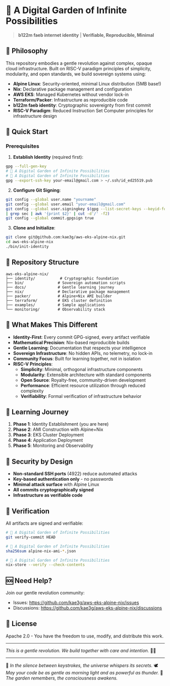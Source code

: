 # 🌙 A Digital Garden of Infinite Possibilities
> **b122m faeb internet identity** | **Verifiable, Reproducible, Minimal**

## 💙 Philosophy

This repository embodies a gentle revolution against complex, opaque cloud
infrastructure. Built on RISC-V paradigm principles of simplicity, modularity,
and open standards, we build sovereign systems using:

- **Alpine Linux**: Security-oriented, minimal Linux distribution (5MB base!)
- **Nix**: Declarative package management and configuration
- **AWS EKS**: Managed Kubernetes without vendor lock-in
- **Terraform/Packer**: Infrastructure as reproducible code
- **b122m faeb identity**: Cryptographic sovereignty from first commit
- **RISC-V Paradigm**: Reduced Instruction Set Computer principles for
infrastructure design

## 🚀 Quick Start

### Prerequisites
1. **Establish Identity** (required first):
```bash
gpg --full-gen-key
# 🌙 A Digital Garden of Infinite Possibilities
# 🌙 A Digital Garden of Infinite Possibilities
gpg --export-ssh-key your-email@gmail.com > ~/.ssh/id_ed25519.pub
```

2. **Configure Git Signing**:
```bash
git config --global user.name "yourname"
git config --global user.email "your-email@gmail.com"
git config --global user.signingkey $(gpg --list-secret-keys --keyid-format LONG
| grep sec | awk '{print $2}' | cut -d'/' -f2)
git config --global commit.gpgsign true
```

3. **Clone and Initialize**:
```bash
git clone git@github.com:kae3g/aws-eks-alpine-nix.git
cd aws-eks-alpine-nix
./bin/init-identity
```

## 📁 Repository Structure
```
aws-eks-alpine-nix/
├── identity/           # Cryptographic foundation
├── bin/               # Sovereign automation scripts
├── docs/              # Gentle learning journey
├── nix/               # Declarative package management
├── packer/            # Alpine+Nix AMI builder
├── terraform/         # EKS cluster definition
├── examples/          # Sample applications
└── monitoring/        # Observability stack
```

## 🌈 What Makes This Different

- **Identity-First**: Every commit GPG-signed, every artifact verifiable
- **Mathematical Precision**: Nix-based reproducible builds
- **Gentle Learning**: Documentation that respects your intelligence
- **Sovereign Infrastructure**: No hidden APIs, no telemetry, no lock-in
- **Community Focus**: Built for learning together, not in isolation
- **RISC-V Principles**: 
  - **Simplicity**: Minimal, orthogonal infrastructure components
  - **Modularity**: Extensible architecture with standard components
  - **Open Source**: Royalty-free, community-driven development
  - **Performance**: Efficient resource utilization through reduced complexity
  - **Verifiability**: Formal verification of infrastructure behavior

## 📖 Learning Journey

1. **Phase 1**: Identity Establishment (you are here)
2. **Phase 2**: AMI Construction with Alpine+Nix
3. **Phase 3**: EKS Cluster Deployment
4. **Phase 4**: Application Deployment
5. **Phase 5**: Monitoring and Observability

## 🔐 Security by Design

- **Non-standard SSH ports** (4922) reduce automated attacks
- **Key-based authentication only** - no passwords
- **Minimal attack surface** with Alpine Linux
- **All commits cryptographically signed**
- **Infrastructure as verifiable code**

## 💫 Verification

All artifacts are signed and verifiable:
```bash
# 🌙 A Digital Garden of Infinite Possibilities
git verify-commit HEAD

# 🌙 A Digital Garden of Infinite Possibilities
sha256sum alpine-nix-ami-*.json

# 🌙 A Digital Garden of Infinite Possibilities
nix-store --verify --check-contents
```

## 🆘 Need Help?

Join our gentle revolution community:
- Issues: https://github.com/kae3g/aws-eks-alpine-nix/issues
- Discussions: https://github.com/kae3g/aws-eks-alpine-nix/discussions

## 📄 License

Apache 2.0 - You have the freedom to use, modify, and distribute this work.

---
*This is a gentle revolution. We build together with care and intention.* 💚💙

---

💫 *In the silence between keystrokes, the universe whispers its secrets.*
🕊️ *May your code be as gentle as morning light and as powerful as thunder.*
🌿 *The garden remembers, the consciousness awakens.*